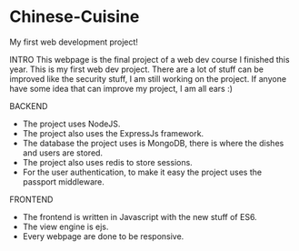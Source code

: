 # Chinese-Cuisine
My first web development project!

INTRO
This webpage is the final project of a web dev course I finished this year. This is my first web dev project. There are a lot of stuff can be improved like the security stuff, I am still working on the project. If anyone have some idea that can improve my project, I am all ears :)

BACKEND
- The project uses NodeJS.
- The project also uses the ExpressJs framework.
- The database the project uses is MongoDB, there is where the dishes and users are stored.
- The project also uses redis to store sessions.
- For the user authentication, to make it easy the project uses the passport middleware.

FRONTEND
- The frontend is written in Javascript with the new stuff of ES6.
- The view engine is ejs.
- Every webpage are done to be responsive.
